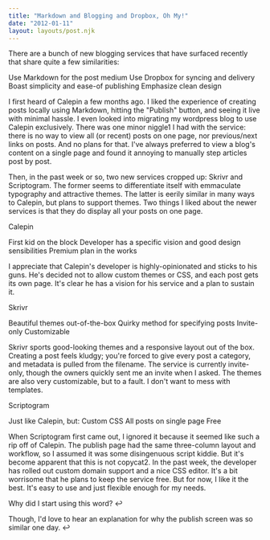 ```yaml
---
title: "Markdown and Blogging and Dropbox, Oh My!"
date: "2012-01-11"
layout: layouts/post.njk
---
```


There are a bunch of new blogging services that have surfaced recently that
share quite a few similarities:

Use Markdown for the post medium Use Dropbox for syncing and delivery Boast
simplicity and ease-of publishing Emphasize clean design

I first heard of Calepin a few months ago. I liked the experience of creating
posts locally using Markdown, hitting the "Publish" button, and seeing it live
with minimal hassle. I even looked into migrating my wordpress blog to use
Calepin exclusively. There was one minor niggle1 I had with the service: there
is no way to view all (or recent) posts on one page, nor previous/next links on
posts. And no plans for that. I've always preferred to view a blog's content on
a single page and found it annoying to manually step articles post by post.

Then, in the past week or so, two new services cropped up: Skrivr and
Scriptogram. The former seems to differentiate itself with emmaculate typography
and attractive themes. The latter is eerily similar in many ways to Calepin, but
plans to support themes. Two things I liked about the newer services is that
they do display all your posts on one page.

Calepin

First kid on the block Developer has a specific vision and good design
sensibilities Premium plan in the works

I appreciate that Calepin's developer is highly-opinionated and sticks to his
guns. He's decided not to allow custom themes or CSS, and each post gets its own
page. It's clear he has a vision for his service and a plan to sustain it.

Skrivr

Beautiful themes out-of-the-box Quirky method for specifying posts Invite-only
Customizable

Skrivr sports good-looking themes and a responsive layout out of the box.
Creating a post feels kludgy; you're forced to give every post a category, and
metadata is pulled from the filename. The service is currently invite-only,
though the owners quickly sent me an invite when I asked. The themes are also
very customizable, but to a fault. I don't want to mess with templates.

Scriptogram

Just like Calepin, but: Custom CSS All posts on single page Free

When Scriptogram first came out, I ignored it because it seemed like such a rip
off of Calepin. The publish page had the same three-column layout and workflow,
so I assumed it was some disingenuous script kiddie. But it's become apparent
that this is not copycat2. In the past week, the developer has rolled out custom
domain support and a nice CSS editor. It's a bit worrisome that he plans to keep
the service free. But for now, I like it the best. It's easy to use and just
flexible enough for my needs.

Why did I start using this word? ↩

Though, I'd love to hear an explanation for why the publish screen was so
similar one day. ↩
